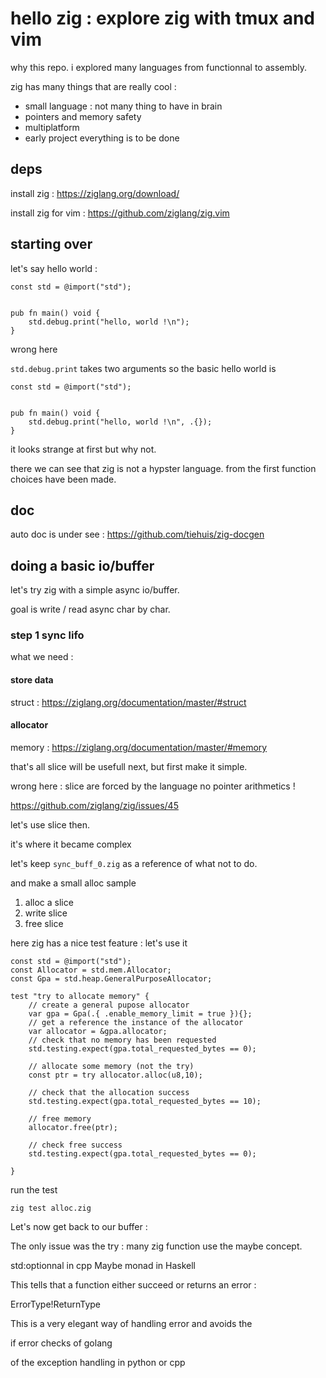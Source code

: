 # hello zig : explore zig with tmux and vim

why this repo. i explored many languages from functionnal to assembly.

zig has many things that are really cool :

- small language : not many thing to have in brain
- pointers and memory safety
- multiplatform
- early project everything is to be done

## deps

install zig : https://ziglang.org/download/

install zig for vim : https://github.com/ziglang/zig.vim

## starting over

let's say hello world :

```
const std = @import("std");


pub fn main() void {
    std.debug.print("hello, world !\n");
}
```

wrong here

`std.debug.print` takes two arguments so the basic hello world is

```
const std = @import("std");


pub fn main() void {
    std.debug.print("hello, world !\n", .{});
}
```

it looks strange at first but why not.

there we can see that zig is not a hypster language. from the first function
choices have been made.

## doc

auto doc is under see : https://github.com/tiehuis/zig-docgen


## doing a basic io/buffer

let's try zig with a simple async io/buffer.

goal is write / read async char by char.

### step 1 sync lifo

what we need :

#### store data

struct : https://ziglang.org/documentation/master/#struct

#### allocator

memory : https://ziglang.org/documentation/master/#memory

that's all slice will be usefull next, but first make it simple.

wrong here : slice are forced by the language no pointer arithmetics !

https://github.com/ziglang/zig/issues/45

let's use slice then.

it's where it became complex

let's keep `sync_buff_0.zig` as a reference of what not to do.

and make a small alloc sample

1. alloc a slice
2. write slice
3. free slice


here zig has a nice test feature :
let's use it

```
const std = @import("std");
const Allocator = std.mem.Allocator;
const Gpa = std.heap.GeneralPurposeAllocator;

test "try to allocate memory" {
    // create a general pupose allocator
    var gpa = Gpa(.{ .enable_memory_limit = true }){};
    // get a reference the instance of the allocator
    var allocator = &gpa.allocator;
    // check that no memory has been requested
    std.testing.expect(gpa.total_requested_bytes == 0);

    // allocate some memory (not the try)
    const ptr = try allocator.alloc(u8,10);

    // check that the allocation success
    std.testing.expect(gpa.total_requested_bytes == 10);

    // free memory
    allocator.free(ptr);

    // check free success
    std.testing.expect(gpa.total_requested_bytes == 0);

}
```

run the test
```
zig test alloc.zig
```

Let's now get back to our buffer :

The only issue was the try : many zig function use the maybe concept.

std:optionnal in cpp
Maybe monad in Haskell

This tells that a function either succeed or returns an error :

ErrorType!ReturnType

This is a very elegant way of handling error and avoids the

if error checks of golang

of the exception handling in python or cpp










